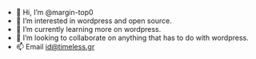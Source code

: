 - 👋 Hi, I’m @margin-top0
- 👀 I’m interested in wordpress and open source.
- 🌱 I’m currently learning more on wordpress.
- 💞️ I’m looking to collaborate on anything that has to do with wordpress.
- 📫 Email id@timeless.gr

<!---
margin-top0/margin-top0 is a ✨ special ✨ repository because its `README.md` (this file) appears on your GitHub profile.
You can click the Preview link to take a look at your changes.
--->
